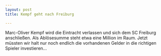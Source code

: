 ```yaml
---
layout: post
title: Kempf geht nach Freiburg

---
```


Marc-Oliver Kempf wird die Eintracht verlassen und sich dem SC Freiburg anschließen. Als Ablösesumme steht etwa eine Million im Raum. Jetzt müssten wir halt nur noch endlich die vorhandenen Gelder in die richtigen Spieler investieren...


